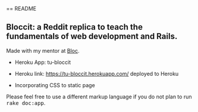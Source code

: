 == README

## Bloccit: a Reddit replica to teach the fundamentals of web development and Rails.

Made with my mentor at [Bloc](http://bloc.io).

- Heroku App: tu-bloccit

- Heroku link: https://tu-bloccit.herokuapp.com/ deployed to Heroku

- Incorporating CSS to static page

Please feel free to use a different markup language if you do not plan to run
<tt>rake doc:app</tt>.
